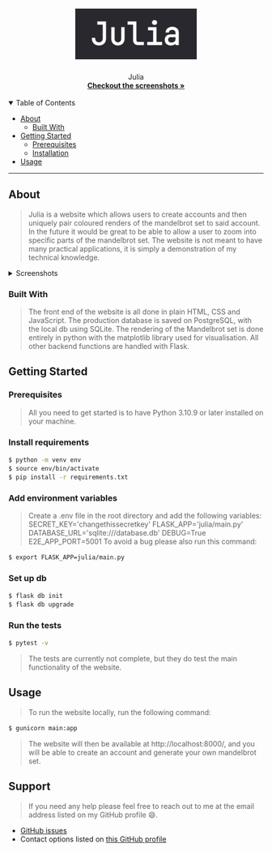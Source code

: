 <h1 align="center">
  <a href="https://github.com/sikorosenai/Julia">
    <img src="docs/images/Screenshot 2023-04-12 at 10.07.32.png" alt="Logo" width="240" height="100">
  </a>
</h1>

<div align="center">
  Julia
  <br />
  <a href="#about"><strong>Checkout the screenshots »</strong></a>
  <br />
  <br />
</div>

<details open="open">
<summary>Table of Contents</summary>

- [About](#about)
  - [Built With](#built-with)
- [Getting Started](#getting-started)
  - [Prerequisites](#prerequisites)
  - [Installation](#installation)
- [Usage](#usage)

</details>

---

## About

> Julia is a website which allows users to create accounts and then uniquely pair coloured renders of the mandelbrot set to said account.
> In the future it would be great to be able to allow a user to zoom into specific parts of the mandelbrot set.
> The website is not meant to have many practical applications, it is simply a demonstration of my technical knowledge.
<details>
<summary>Screenshots</summary>
<br>

|                               Landing Page                               |                                Generate Page                               |
| :-------------------------------------------------------------------: | :--------------------------------------------------------------------: |
| <img src="docs/images/Screenshot 2023-04-12 at 10.06.19.png" title="Landing Page" width="100%"> | <img src="docs/images/Screenshot 2023-04-12 at 10.05.51.png" title="Generate Page" width="100%">|

</details>

### Built With

> The front end of the website is all done in plain HTML, CSS and JavaScript. 
> The production database is saved on PostgreSQL, with the local db using SQLite. 
> The rendering of the Mandelbrot set is done entirely in python with the matplotlib library used for visualisation.
> All other backend functions are handled with Flask.

## Getting Started
### Prerequisites

> All you need to get started is to have Python 3.10.9 or later installed on your machine.

### Install requirements

```sh
$ python -m venv env
$ source env/bin/activate
$ pip install -r requirements.txt
```
### Add environment variables
> Create a .env file in the root directory and add the following variables:
SECRET_KEY='changethissecretkey'
FLASK_APP='julia/main.py'
DATABASE_URL='sqlite:///database.db'
DEBUG=True
E2E_APP_PORT=5001
> To avoid a bug please also run this command:
```sh
$ export FLASK_APP=julia/main.py
``` 

### Set up db

```sh
$ flask db init
$ flask db upgrade
```

### Run the tests
```sh
$ pytest -v
```
> The tests are currently not complete, but they do test the main functionality of the website.
## Usage

> To run the website locally, run the following command:
```sh
$ gunicorn main:app
```
> The website will then be available at http://localhost:8000/, and you will be able to create an account and generate your own mandelbrot set.

## Support

> If you need any help please feel free to reach out to me at the email address listed on my GitHub profile 😄.

- [GitHub issues](https://github.com/sikorosenai/Julia/issues/new?assignees=&labels=question&template=04_SUPPORT_QUESTION.md&title=support%3A+)
- Contact options listed on [this GitHub profile](https://github.com/sikorosenai)
